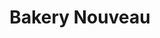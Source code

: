 ---
title: "Bakery Nouveau"
url: /seattle/bakery-nouveau-california-avenue-southwest/
shop: bakery
---